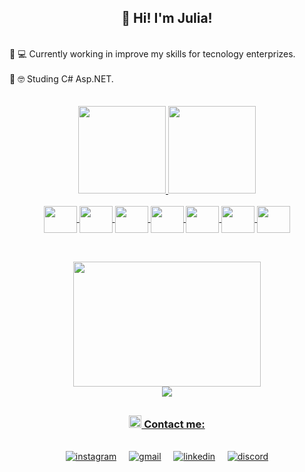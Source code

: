 
<h2 align="center">🌈 Hi! I'm Julia! </h2>
<br>

 <div align="left">
  🔸 💻 Currently working in improve my skills for tecnology enterprizes.<br><br>
  🔸 🤓 Studing C# Asp.NET.
 
 </div> 
<br>
<br>
<div align="center" >
  <a href="https://github.com/JuliaSSoares">
  <img height="140em" src="https://github-readme-stats.vercel.app/api?username=JuliaSSoares&show_icons=true&theme=vision-friendly-dark&include_all_commits=true&count_private=true"/>
  <img height="140em" src="https://github-readme-stats.vercel.app/api/top-langs/?username=JuliaSSoares&layout=compact&langs_count=7&theme=vision-friendly-dark"/>
</div>
  
<br>
  
<div align="center">
  <img align="center" height="43" width="53" src="https://cdn.jsdelivr.net/gh/devicons/devicon/icons/python/python-original.svg" />
  <img align="center" height="43" width="53" src="https://cdn.jsdelivr.net/gh/devicons/devicon/icons/html5/html5-original-wordmark.svg" />
  <img align="center" height="43" width="53" src="https://cdn.jsdelivr.net/gh/devicons/devicon/icons/css3/css3-original-wordmark.svg" />
  <img align="center" height="43" width="53" src="https://cdn.jsdelivr.net/gh/devicons/devicon/icons/javascript/javascript-plain.svg" />
  <img align="center" height="43" width="53" src="https://cdn.jsdelivr.net/gh/devicons/devicon/icons/mysql/mysql-plain.svg" />
 <img align="center" height="43" width="53" src="https://cdn.jsdelivr.net/gh/devicons/devicon/icons/csharp/csharp-original.svg" />
 <img align="center" height="43" width="53" src="https://cdn.jsdelivr.net/gh/devicons/devicon/icons/dotnetcore/dotnetcore-original.svg" />
</div>

  
##


<br>
  
<div align="center">
  
  <img justify-content= "center" height="200" width="300" src="https://cdn.dribbble.com/users/747795/screenshots/5588411/shot-1.gif" />
  <br>
  <img src="https://github.com/JuliaSSoares/JuliaSSoares/blob/output/github-contribution-grid-snake.svg">
 
</div>
 
 ##
  
 <div align="center"> 
  <h3><img width="20px"  src="https://cdn-icons-png.flaticon.com/512/1370/1370993.png">  Contact me:</h3>
  <br>
    <a href="https://instagram.com/ssoares.julia" ><img alt="instagram" src="https://img.shields.io/badge/Instagram-E4405F?style=for-the-badge&logo=instagram&logoColor=white" target="_blank"></a> &nbsp; 
    &nbsp;
    <a href = "mailto:ssap.julia@gmail.com"><img alt="gmail" src="https://img.shields.io/badge/Gmail-D14836?style=for-the-badge&logo=gmail&logoColor=white"></a>  &nbsp;  &nbsp;
    <a href="https://www.linkedin.com/in/julia-ap-s-soares/" target="_blank"><img alt="linkedin" src="https://img.shields.io/badge/LinkedIn-0077B5?style=for-the-badge&logo=linkedin&logoColor=white" ></a>   &nbsp;  &nbsp;
    <a href ="https://discord.gg/cyd9xdTy"><img alt="discord" src="https://img.shields.io/badge/Discord-7289DA?style=for-the-badge&logo=discord&logoColor=white"></a>  
</div>
<br><br>

  
  

